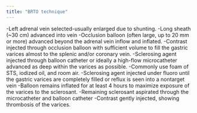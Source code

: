 ```yaml
---
title: "BRTO technique"
---
```

-Left adrenal vein selected-usually enlarged due to shunting.
-Long sheath (~30 cm) advanced into vein
-Occlusion balloon (often large, up to 20 mm or more) advanced beyond the adrenal vein inflow and inflated.
-Contrast injected through occlusion balloon with sufficient volume to fill the gastric varices almost to the splenic and/or coronary vein.
-Sclerosing agent injected through balloon catheter or ideally a high-flow microcatheter advanced as deep within the varices as possible.
-Commonly use foam of STS, iodized oil, and room air.
-Sclerosing agent injected under fluoro until the gastric varices are completely filled or reflux is seen into a nontarget vein
-Balloon remains inflated for at least 4 hours to maximize exposure of the varices to the sclerosant.
-Remaining sclerosant aspirated through the microcatheter and balloon catheter
-Contrast gently injected, showing thrombosis of the varices.

